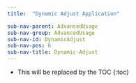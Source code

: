 ```yaml
---
title:  "Dynamic Adjust Application"

sub-nav-parent: AdvancedUsage
sub-nav-group: AdvancedUsage
sub-nav-id: DynamicAdjust
sub-nav-pos: 6
sub-nav-title: Dynamic-Adjust
---
```


* This will be replaced by the TOC
{:toc}
